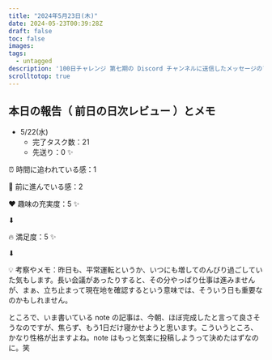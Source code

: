 ```yaml
---
title: "2024年5月23日(木)"
date: 2024-05-23T00:39:28Z
draft: false
toc: false
images:
tags: 
  - untagged
description: '100日チャレンジ 第七期の Discord チャンネルに送信したメッセージのアーカイブ'
scrolltotop: true
---
```


## 本日の報告（ 前日の日次レビュー ）とメモ

- 5/22(水)
  - 完了タスク数：21
  - 先送り：0 ✨

⏰ 時間に追われている感：1

💪 前に進んでいる感：2

❤️ 趣味の充実度：5 ✨

⬇︎

🔥 満足度：5 ✨

⬇︎

💡 考察やメモ：昨日も、平常運転というか、いつにも増してのんびり過ごしていた気もします。長い会議があったりすると、その分やっぱり仕事は進みませんが、まぁ、立ち止まって現在地を確認するという意味では、そういう日も重要なのかもしれません。

ところで、いま書いている note の記事は、今朝、ほぼ完成したと言って良さそうなのですが、焦らず、もう1日だけ寝かせようと思います。こういうところ、かなり性格が出ますよね。note はもっと気楽に投稿しようって決めたはずなのに。笑

